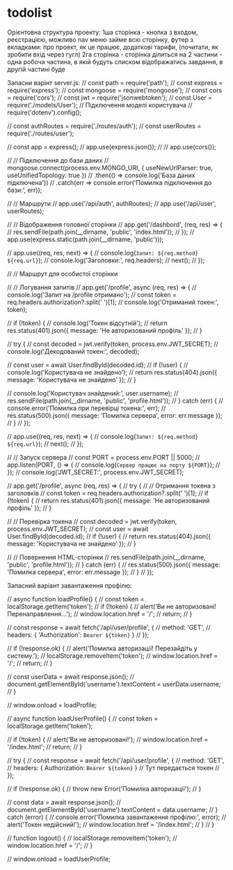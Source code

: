 # todolist
Орієнтовна структура проекту: 
1ша сторінка - кнопка з входом, реєстрацією, можливо nav меню займе всю сторінку, футер з вкладками: про проект, як це працює, додаткові тарифи, (почитати, як зробити вхід через гугл)
2га сторінка - сторінка ділиться на 2 частини - одна робоча частина, в якій будуть списком відображатись завдання, в другій частині буде 

Запасни варінт server.js:
// const path = require('path');
// const express = require('express');
// const mongoose = require('mongoose');
// const cors = require('cors');
// const jwt = require('jsonwebtoken');
// const User = require('./models/User'); // Підключення моделі користувача
// require('dotenv').config();

// const authRoutes = require('./routes/auth');
// const userRoutes = require('./routes/user');

// const app = express();
// app.use(express.json());
// // app.use(cors());

// // Підключення до бази даних
// mongoose.connect(process.env.MONGO_URI, { useNewUrlParser: true, useUnifiedTopology: true })
//     .then(() => console.log('База даних підключена'))
//     .catch(err => console.error('Помилка підключення до бази:', err));

// // Маршрути
// app.use('/api/auth', authRoutes);
// app.use('/api/user', userRoutes);

// // Відображення головної сторінки
// app.get('/dashbord', (req, res) => {
//     res.sendFile(path.join(__dirname, 'public', 'index.html'));
// });
// app.use(express.static(path.join(__dirname, 'public')));

// app.use((req, res, next) => {
//     console.log(`Запит: ${req.method} ${req.url}`);
//     console.log('Заголовки:', req.headers);
//     next();
// });

// // Маршрут для особистої сторінки



// // Логування запитів
// app.get('/profile', async (req, res) => {
//     console.log('Запит на /profile отримано');
//     const token = req.headers.authorization?.split(' ')[1];
//     console.log('Отриманий токен:', token);

//     if (!token) {
//         console.log('Токен відсутній');
//         return res.status(401).json({ message: 'Не авторизований профіль' });
//     }

//     try {
//         const decoded = jwt.verify(token, process.env.JWT_SECRET);
//         console.log('Декодований токен:', decoded);

//         const user = await User.findById(decoded.id);
//         if (!user) {
//             console.log('Користувача не знайдено');
//             return res.status(404).json({ message: 'Користувача не знайдено' });
//         }

//         console.log('Користувач знайдений:', user.username);
//         res.sendFile(path.join(__dirname, 'public', 'profile.html'));
//     } catch (err) {
//         console.error('Помилка при перевірці токена:', err);
//         res.status(500).json({ message: 'Помилка сервера', error: err.message });
//     }
// });

// app.use((req, res, next) => {
//     console.log(`Запит: ${req.method} ${req.url}`);
//     next();
// });

// // Запуск сервера
// const PORT = process.env.PORT || 5000;
// app.listen(PORT, () => {
//     console.log(`Сервер працює на порту ${PORT}`);
// });
// console.log('JWT_SECRET:', process.env.JWT_SECRET);

// app.get('/profile', async (req, res) => {
//     try {
//         // Отримання токена з заголовків
//         const token = req.headers.authorization?.split(' ')[1];
//         if (!token) {
//             return res.status(401).json({ message: 'Не авторизований профіль' });
//         }

//         // Перевірка токена
//         const decoded = jwt.verify(token, process.env.JWT_SECRET);
//         const user = await User.findById(decoded.id);
//         if (!user) {
//             return res.status(404).json({ message: 'Користувача не знайдено' });
//         }

//         // Повернення HTML-сторінки
//         res.sendFile(path.join(__dirname, 'public', 'profile.html'));
//     } catch (err) {
//         res.status(500).json({ message: 'Помилка сервера', error: err.message });
//     }
// });

Запасний варіант завантаження профілю:

// async function loadProfile() {
//     const token = localStorage.getItem('token');
//     if (!token) {
//         alert('Ви не авторизовані! Перенаправлення...');
//         window.location.href = '/';
//         return;
//     }

//     const response = await fetch('/api/user/profile', { 
//         method: 'GET',
//         headers: { 'Authorization': `Bearer ${token}` }
//     });

//     if (!response.ok) {
//         alert('Помилка авторизації! Перезайдіть у систему.');
//         localStorage.removeItem('token');
//         window.location.href = '/';
//         return;
//     }

//     const userData = await response.json();
//     document.getElementById('username').textContent = userData.username;
// }

// window.onload = loadProfile; 

// async function loadUserProfile() {
//     const token = localStorage.getItem('token');

//     if (!token) {
//         alert('Ви не авторизовані!');
//         window.location.href = '/index.html';
//         return;
//     }

//     try {
//         const response = await fetch('/api/user/profile', { 
//             method: 'GET',
//             headers: { Authorization: `Bearer ${token}` } // Тут передається токен
//         });

//         if (!response.ok) {
//             throw new Error('Помилка авторизації');
//         }

//         const data = await response.json();
//         document.getElementById('username').textContent = data.username;
//     } catch (error) {
//         console.error('Помилка завантаження профілю:', error);
//         alert('Токен недійсний!');
//         window.location.href = '/index.html';
//     }
// }

// function logout() {
//     localStorage.removeItem('token');
//     window.location.href = '/';
// }

// window.onload = loadUserProfile;